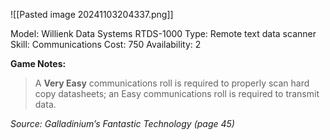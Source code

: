 ![[Pasted image 20241103204337.png]]

Model: Willienk Data Systems RTDS-1000
Type: Remote text data scanner
Skill: Communications
Cost: 750
Availability: 2

**Game Notes:**
> A **Very Easy** communications roll is required to properly scan hard copy datasheets; an Easy communications roll is required to transmit data.

*Source: Galladinium’s Fantastic Technology (page 45)*